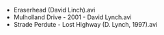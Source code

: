 * Eraserhead (David Linch).avi
* Mulholland Drive - 2001 - David Lynch.avi
* Strade Perdute - Lost Highway (D. Lynch, 1997).avi
